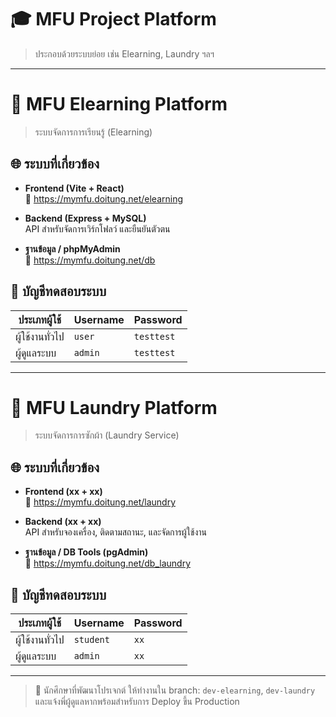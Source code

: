 # 🎓 MFU Project Platform
> ประกอบด้วยระบบย่อย เช่น Elearning, Laundry ฯลฯ

---

# 📘 MFU Elearning Platform

> ระบบจัดการการเรียนรู้ (Elearning)  

## 🌐 ระบบที่เกี่ยวข้อง
- **Frontend (Vite + React)**  
  📍 https://mymfu.doitung.net/elearning

- **Backend (Express + MySQL)**  
  API สำหรับจัดการเวิร์กโฟลว์ และยืนยันตัวตน

- **ฐานข้อมูล / phpMyAdmin**  
  📍 https://mymfu.doitung.net/db

## 🔐 บัญชีทดสอบระบบ

| ประเภทผู้ใช้     | Username | Password   |
|------------------|----------|------------|
| ผู้ใช้งานทั่วไป | `user`   | `testtest` |
| ผู้ดูแลระบบ     | `admin`  | `testtest` |

---

# 🧺 MFU Laundry Platform

> ระบบจัดการการซักผ้า (Laundry Service) 

## 🌐 ระบบที่เกี่ยวข้อง
- **Frontend (xx + xx)**  
  📍 https://mymfu.doitung.net/laundry

- **Backend (xx + xx)**  
  API สำหรับจองเครื่อง, ติดตามสถานะ, และจัดการผู้ใช้งาน

- **ฐานข้อมูล / DB Tools (pgAdmin)**  
  📍 https://mymfu.doitung.net/db_laundry

## 🔐 บัญชีทดสอบระบบ

| ประเภทผู้ใช้     | Username | Password   |
|------------------|----------|------------|
| ผู้ใช้งานทั่วไป | `student`| `xx` |
| ผู้ดูแลระบบ     | `admin`  | `xx` |

---

> 📌 นักศึกษาที่พัฒนาโปรเจกต์ ให้ทำงานใน branch: `dev-elearning`, `dev-laundry` และแจ้งพี่ผู้ดูแลหากพร้อมสำหรับการ Deploy ขึ้น Production
